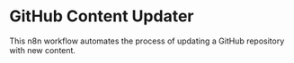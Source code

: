 # GitHub Content Updater
This n8n workflow automates the process of updating a GitHub repository with new content.
